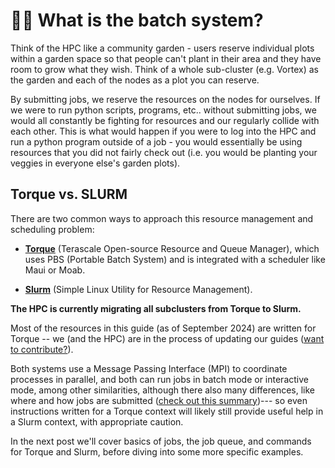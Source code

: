 # 👩🌾 What is the batch system?

Think of the HPC like a community garden - users reserve individual plots within a garden space so that people can't plant in their area and they have room to grow what they wish. Think of a whole sub-cluster (e.g. Vortex) as the garden and each of the nodes as a plot you can reserve. 

By submitting jobs, we reserve the resources on the nodes for ourselves. If we were to run python scripts, programs, etc.. without submitting jobs, we would all constantly be fighting for resources and our regularly collide with each other. This is what would happen if you were to log into the HPC and run a python program outside of a job - you would essentially be using resources that you did not fairly check out (i.e. you would be planting your veggies in everyone else's garden plots).

## Torque vs. SLURM

There are two common ways to approach this resource management and scheduling problem: 

- [**Torque**](https://en.wikipedia.org/wiki/TORQUE) (Terascale Open-source Resource and Queue Manager), which uses PBS (Portable Batch System) and is integrated with a scheduler like Maui or Moab.

- [**Slurm**](https://en.wikipedia.org/wiki/Slurm_Workload_Manager) (Simple Linux Utility for Resource Management).  

**The HPC is currently migrating all subclusters from Torque to Slurm.**  

Most of the resources in this guide (as of September 2024) are written for Torque -- we (and the HPC) are in the process of updating our guides ([want to contribute?](https://github.com/D8A-SCIENCE/hpc-gitbook)). 

Both systems use a Message Passing Interface (MPI) to coordinate processes in parallel, and both can run jobs in batch mode or interactive mode, among other similarities, although there also many differences, like where and how jobs are submitted ([check out this summary](https://www.wm.edu/offices/it/services/researchcomputing/using/running_jobs_slurm/))--- so even instructions written for a Torque context will likely still provide useful help in a Slurm context, with appropriate caution.

In the next post we'll cover basics of jobs, the job queue, and commands for Torque and Slurm, before diving into some more specific examples.
